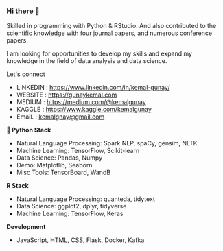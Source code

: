 ### Hi there 👋

Skilled in programming with Python & RStudio. And also contributed to the scientific knowledge with four journal papers, and numerous conference papers.

I am looking for opportunities to develop my skills and expand my knowledge in the field of data analysis and data science.


Let's connect

* LINKEDIN : https://www.linkedin.com/in/kemal-gunay/
* WEBSITE  : https://gunaykemal.com
* MEDIUM   : https://medium.com/@kemalgunay
* KAGGLE   : https://www.kaggle.com/kemalgunay
* Email.   : kemalgnay@gmail.com


**🐍 Python Stack**

* Natural Language Processing: Spark NLP, spaCy, gensim, NLTK
* Machine Learning: TensorFlow, Scikit-learn
* Data Science: Pandas, Numpy
* Demo: Matplotlib, Seaborn
* Misc Tools: TensorBoard, WandB

**R Stack**

* Natural Language Processing: quanteda, tidytext
* Data Science: ggplot2, dplyr, tidyverse
* Machine Learning: TensorFlow, Keras

**Development**

* JavaScript, HTML, CSS, Flask, Docker, Kafka
